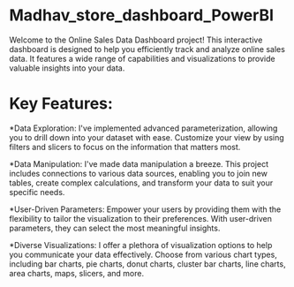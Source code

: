 # Madhav_store_dashboard_PowerBI

Welcome to the Online Sales Data Dashboard project! This interactive dashboard is designed to help you efficiently track and analyze online sales data. It features a wide range of capabilities and visualizations to provide valuable insights into your data. 

# Key Features:

*Data Exploration: I've implemented advanced parameterization, allowing you to drill down into your dataset with ease. Customize your view by using filters and slicers to focus on the information that matters most.

*Data Manipulation: I've made data manipulation a breeze. This project includes connections to various data sources, enabling you to join new tables, create complex calculations, and transform your data to suit your specific needs.

*User-Driven Parameters: Empower your users by providing them with the flexibility to tailor the visualization to their preferences. With user-driven parameters, they can select the most meaningful insights.

*Diverse Visualizations: I offer a plethora of visualization options to help you communicate your data effectively. Choose from various chart types, including bar charts, pie charts, donut charts, cluster bar charts, line charts, area charts, maps, slicers, and more.






